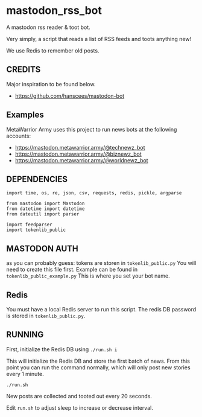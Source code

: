 # mastodon_rss_bot
A mastodon rss reader & toot bot.

Very simply, a script that reads a list of RSS feeds and toots anything new!

We use Redis to remember old posts.

## CREDITS 
 Major inspiration to be found below.
 - https://github.com/hanscees/mastodon-bot

## Examples
MetaWarrior Army uses this project to run news bots at the following accounts:

- https://mastodon.metawarrior.army/@technewz_bot
- https://mastodon.metawarrior.army/@biznewz_bot
- https://mastodon.metawarrior.army/@worldnewz_bot

## DEPENDENCIES
```
import time, os, re, json, csv, requests, redis, pickle, argparse

from mastodon import Mastodon
from datetime import datetime
from dateutil import parser

import feedparser
import tokenlib_public
```

## MASTODON AUTH
as you can probably guess:
tokens are storen in `tokenlib_public.py`
You will need to create	this file first. Example can be	found in `tokenlib_public_example.py`
This is	where you set your bot name.

## Redis
You must have a local Redis server to run this script. The redis DB password is stored in `tokenlib_public.py`. 

## RUNNING
First, initialize the Redis DB using
`./run.sh i`

This will initialize the Redis DB and store the first batch of news. From this point you can run the command normally, which will only post new stories every 1 minute.

`./run.sh`

New posts are collected and tooted out every 20 seconds.

Edit `run.sh` to adjust sleep to increase or decrease interval.


